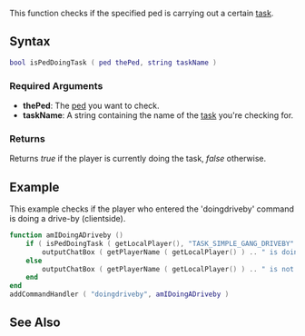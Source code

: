 This function checks if the specified ped is carrying out a certain [task](/List_of_player_tasks.md "wikilink").

Syntax
------

``` lua
bool isPedDoingTask ( ped thePed, string taskName )
```

### Required Arguments

-   **thePed**: The [ped](/ped.md "wikilink") you want to check.
-   **taskName**: A string containing the name of the [task](/List_of_player_tasks.md "wikilink") you're checking for.

### Returns

Returns *true* if the player is currently doing the task, *false* otherwise.

Example
-------

This example checks if the player who entered the 'doingdriveby' command is doing a drive-by (clientside).

``` lua
function amIDoingADriveby ()
    if ( isPedDoingTask ( getLocalPlayer(), "TASK_SIMPLE_GANG_DRIVEBY" ) ) then
        outputChatBox ( getPlayerName ( getLocalPlayer() ) .. " is doing a driveby!" )
    else
        outputChatBox ( getPlayerName ( getLocalPlayer() ) .. " is not doing a driveby" )
    end
end
addCommandHandler ( "doingdriveby", amIDoingADriveby )
```

See Also
--------
